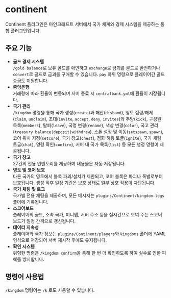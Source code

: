# continent
Continent 플러그인은 마인크래프트 서버에서 국가 체계와 경제 시스템을 제공하는 통합 플러그인입니다.

## 주요 기능
- **골드 경제 시스템**  
  `/gold balance`로 보유 골드를 확인하고 `exchange`로 금괴를 골드로 환전하거나 `convert`로 골드로 금괴를 구매할 수 있습니다. `pay` 하위 명령으로 플레이어간 골드 송금도 지원합니다.
- **중앙은행**  
  거래량에 따라 환율이 변동되며 서버 종료 시 `centralbank.yml`에 환율이 저장됩니다.
- **국가 관리**  
  `/kingdom` 명령을 통해 국가 생성(`create`)과 해산(`disband`), 영토 점령/해제(`claim`, `unclaim`), 초대(`invite`, `accept`, `deny`, `invites`)와 추방(`kick`), 구성원 목록(`members`), 탈퇴(`leave`), 국명 변경(`rename`), 색상 변경(`color`), 국고 관리(`treasury balance|deposit|withdraw`), 스폰 설정 및 이동(`setspawn`, `spawn`), 코어 위치 지정(`setcore`), 국가 창고(`chest`), 점화 허용 토글(`ignite`), 국가 채팅 토글(`chat`), 명령 확인(`confirm`), 서버 내 국가 목록(`list`) 등 모든 행정 명령이 제공됩니다.
- **국가 창고**  
  27칸의 전용 인벤토리를 제공하며 내용물은 자동 저장됩니다.
- **영토 및 코어 보호**  
  다른 국가의 영토에서 블록 파괴/설치가 제한되고, 코어 블록은 파괴나 폭발로부터 보호됩니다. 생성 직후 일정 기간은 보호 상태로 일부 상호 작용이 차단됩니다.
- **국가 채팅 및 로그**  
  국가별 전용 채팅을 제공하며, 모든 메시지는 `plugins/Continent/kingdom-logs` 폴더에 기록됩니다.
- **스코어보드**  
  플레이어의 골드, 소속 국가, 미니맵, 서버 주소 등을 실시간으로 보여 주는 스코어보드가 일정 간격으로 갱신됩니다.
- **데이터 지속성**  
  플레이어와 국가 정보는 `plugins/Continent/players`와 `kingdoms` 폴더에 YAML 형식으로 저장되어 서버 재시작 후에도 유지됩니다.
- **확인 시스템**  
  위험한 명령은 `/kingdom confirm`을 통해 한 번 더 확인하도록 하여 실수로 인한 피해를 방지합니다.

## 명령어 사용법
`/kingdom` 명령어는 `/k` 로도 사용할 수 있습니다.
